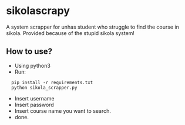# sikolascrapy
A system scrapper for unhas student who struggle to find the course in sikola. Provided because of the stupid sikola system!

## How to use?
* Using python3
* Run:
```
  pip install -r requirements.txt
  python sikola_scrapper.py
```
* Insert username
* Insert password
* Insert course name you want to search.
* done.

